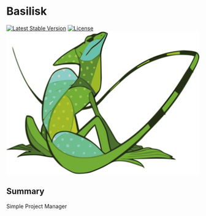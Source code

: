 # Basilisk #
[![Latest Stable Version](https://poser.pugx.org/rantes/basilisk/v/stable)](https://packagist.org/packages/rantes/basilisk)
[![License](https://poser.pugx.org/rantes/basilisk/license)](https://github.com/rantes/basilisk)
![Basilisk](app/webroot/images/basilisk.svg "Basilisk")
## Summary ##
Simple Project Manager
